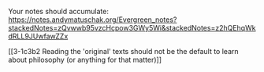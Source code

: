 Your notes should accumulate:
	https://notes.andymatuschak.org/Evergreen_notes?stackedNotes=zQvwwb95vzcHcpow3GWy5Wi&stackedNotes=z2hQEhqWkdRLL9JUwfawZZx

[[3-1c3b2 Reading the 'original' texts should not be the default to learn about philosophy (or anything for that matter)]]